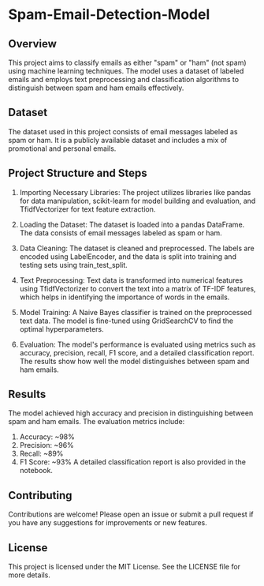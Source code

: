 # Spam-Email-Detection-Model

## Overview
This project aims to classify emails as either "spam" or "ham" (not spam) using machine learning techniques. The model uses a dataset of labeled emails and employs text preprocessing and classification algorithms to distinguish between spam and ham emails effectively.

## Dataset
The dataset used in this project consists of email messages labeled as spam or ham. It is a publicly available dataset and includes a mix of promotional and personal emails.

## Project Structure and Steps
1. Importing Necessary Libraries:
The project utilizes libraries like pandas for data manipulation, scikit-learn for model building and evaluation, and TfidfVectorizer for text feature extraction.

2. Loading the Dataset:
The dataset is loaded into a pandas DataFrame. The data consists of email messages labeled as spam or ham.

3. Data Cleaning:
The dataset is cleaned and preprocessed. The labels are encoded using LabelEncoder, and the data is split into training and testing sets using train_test_split.

4. Text Preprocessing:
Text data is transformed into numerical features using TfidfVectorizer to convert the text into a matrix of TF-IDF features, which helps in identifying the importance of words in the emails.

5. Model Training:
A Naive Bayes classifier is trained on the preprocessed text data. The model is fine-tuned using GridSearchCV to find the optimal hyperparameters.

6. Evaluation:
The model's performance is evaluated using metrics such as accuracy, precision, recall, F1 score, and a detailed classification report. The results show how well the model distinguishes between spam and ham emails.

## Results
The model achieved high accuracy and precision in distinguishing between spam and ham emails. The evaluation metrics include:
1.  Accuracy: ~98%
2.  Precision: ~96%
3.  Recall: ~89%
4.  F1 Score: ~93%
A detailed classification report is also provided in the notebook.

## Contributing
Contributions are welcome! Please open an issue or submit a pull request if you have any suggestions for improvements or new features.

## License
This project is licensed under the MIT License. See the LICENSE file for more details.

